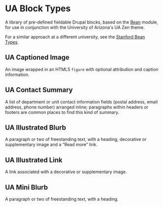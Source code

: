 # UA Block Types

A library of pre-defined fieldable Drupal blocks, based on the [Bean](https://www.drupal.org/project/bean) module, for use in conjunction with the University of Arizona's UA Zen theme.

For a similar approach at a different university, see the [Stanford Bean Types](https://github.com/SU-SWS/stanford_bean_types).

## UA Captioned Image

An image wrapped in an HTML5 `figure` with optional attribution and caption information.

## UA Contact Summary

A list of department or unit contact information fields (postal address, email address, phone number) arranged inline; paragraphs within headers or footers are common places to find this kind of summary.

## UA Illustrated Blurb

A paragraph or two of freestanding text, with a heading, decorative or supplementary image and a “Read more” link.

## UA Illustrated Link

A link associated with a decorative or supplementary image.

## UA Mini Blurb

A paragraph or two of freestanding text, with a heading.
